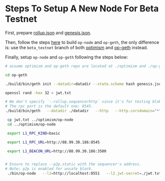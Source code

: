 
# Steps To Setup A New Node For Beta Testnet

First, prepare [rollup.json](./assets/beta_testnet_rollup.json) and [genesis.json](./assets/beta_testnet_genesis.json).

Then, follow the steps [here](https://docs.optimism.io/builders/chain-operators/tutorials/create-l2-rollup) to build `op-node` and `op-geth`, the only difference is: use the `beta_testnet` branch of both [optimism](https://github.com/ethstorage/optimism/tree/beta_testnet) and [op-geth](https://github.com/ethstorage/op-geth/tree/beta_testnet) instead.

Finally, setup `op-node` and `op-geth` following the steps below:

```bash
# assume optimism and op-geth repo are located at ./optimism and ./op-geth

cd op-geth

./build/bin/geth init --datadir=datadir --state.scheme hash genesis.json

openssl rand -hex 32 > jwt.txt

# We don't specify `--rollup.sequencerhttp` since it's for testing blob archiver only.
# The rpc port is the default one: 8545.
./build/bin/geth   --datadir ./datadir   --http   --http.corsdomain="*"   --http.vhosts="*"   --http.addr=0.0.0.0   --http.api=web3,debug,eth,txpool,net,engine   --ws   --ws.addr=0.0.0.0   --ws.port=8546   --ws.origins="*"   --ws.api=debug,eth,txpool,net,engine   --syncmode=full   --gcmode=archive   --nodiscover   --maxpeers=0   --networkid=3335   --authrpc.vhosts="*"   --authrpc.addr=0.0.0.0   --authrpc.port=8551   --authrpc.jwtsecret=./jwt.txt   --rollup.disabletxpoolgossip=true

 cp jwt.txt ../optimism/op-node 
 cd ../optimism/op-node

 export L1_RPC_KIND=basic

 export L1_RPC_URL=http://88.99.30.186:8545

 export L1_BEACON_URL=http://88.99.30.186:3500


# Ensure to replace --p2p.static with the sequencer's address.
# Note: p2p is enabled for unsafe block.
 ./bin/op-node   --l2=http://localhost:8551   --l2.jwt-secret=./jwt.txt   --verifier.l1-confs=4   --rollup.config=./rollup.json   --rpc.addr=0.0.0.0   --rpc.port=8547   --p2p.static=/ip4/65.109.20.29/tcp/9003/p2p/16Uiu2HAmP3KorAMS1DC5SdDEcNGwhMFKuoyvZzBSWXdqysZgrxQ7 --p2p.listen.ip=0.0.0.0 --p2p.listen.tcp=9003 --p2p.listen.udp=9003  --p2p.no-discovery --p2p.sync.onlyreqtostatic --rpc.enable-admin   --l1=$L1_RPC_URL   --l1.rpckind=$L1_RPC_KIND --l1.beacon=$L1_BEACON_URL --l1.beacon-archiver=http://65.108.236.27:9645

```